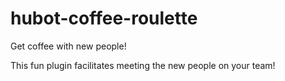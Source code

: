# hubot-coffee-roulette
Get coffee with new people!

This fun plugin facilitates meeting the new people on your team!
